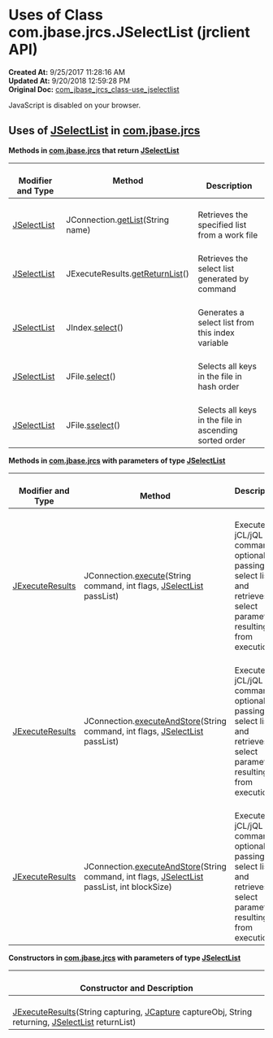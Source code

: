 # Uses of Class com.jbase.jrcs.JSelectList (jrclient   API)

**Created At:** 9/25/2017 11:28:16 AM  
**Updated At:** 9/20/2018 12:59:28 PM  
**Original Doc:** [com_jbase_jrcs_class-use_jselectlist](https://docs.jbase.com/39245-class-use/com_jbase_jrcs_class-use_jselectlist)  

<!--<br>    try {<br>        if (location.href.indexOf('is-external=true') == -1) {<br>            parent.document.title="Uses of Class com.jbase.jrcs.JSelectList (jrclient   API)";<br>        }<br>    }<br>    catch(err) {<br>    }<br>//-->
JavaScript is disabled on your browser.



## Uses of [JSelectList](/jrcs/com_jbase_jrcs_jselectlist "class in com.jbase.jrcs") in [com.jbase.jrcs](/jrcs/com_jbase_jrcs_package-summary)



**Methods in [com.jbase.jrcs](/jrcs/com_jbase_jrcs_package-summary) that return [JSelectList](/jrcs/com_jbase_jrcs_jselectlist "class in com.jbase.jrcs")**


| <br>Modifier and Type<br> | Method<br> | <br>Description<br> |
| --- | --- | --- |
| <br>[JSelectList](/jrcs/com_jbase_jrcs_jselectlist "class in com.jbase.jrcs")<br> | <br>JConnection.[getList](/jrcs/com_jbase_jrcs_JConnection#getList-java.lang.String-)(String name)<br> | <br>Retrieves the specified list from a work file<br> |
| <br>[JSelectList](/jrcs/com_jbase_jrcs_jselectlist "class in com.jbase.jrcs")<br> | <br>JExecuteResults.[getReturnList](/jrcs/com_jbase_jrcs_jexecuteresults#getReturnList--)()<br> | <br>Retrieves the select list generated by command<br> |
| <br>[JSelectList](/jrcs/com_jbase_jrcs_jselectlist "class in com.jbase.jrcs")<br> | <br>JIndex.[select](/jrcs/com_jbase_jrcs_JIndex#select--)()<br> | <br>Generates a select list from this index variable<br> |
| <br>[JSelectList](/jrcs/com_jbase_jrcs_jselectlist "class in com.jbase.jrcs")<br> | <br>JFile.[select](/jrcs/com_jbase_jrcs_JFile#select--)()<br> | <br>Selects all keys in the file in hash order<br> |
| <br>[JSelectList](/jrcs/com_jbase_jrcs_jselectlist "class in com.jbase.jrcs")<br> | <br>JFile.[sselect](/jrcs/com_jbase_jrcs_JFile#sselect--)()<br> | <br>Selects all keys in the file in ascending sorted order<br> |



**Methods in [com.jbase.jrcs](/jrcs/com_jbase_jrcs_package-summary) with parameters of type [JSelectList](/jrcs/com_jbase_jrcs_jselectlist "class in com.jbase.jrcs")**

| <br>Modifier and Type<br> | <br>Method<br> | Description  |
| --- | --- | --- |
| <br>[JExecuteResults](/jrcs/com_jbase_jrcs_jexecuteresults "class in com.jbase.jrcs")<br> | <br>JConnection.[execute](/jrcs/com_jbase_jrcs_JConnection#execute-java.lang.String-int-com.jbase.jrcs.JSelectList-)(String command, int flags, [JSelectList](/jrcs/com_jbase_jrcs_jselectlist "class in com.jbase.jrcs") passList)<br> | <br>Executes a jCL/jQL command optionally passing it a select list and retrieves select parameters resulting from execution<br> |
| <br>[JExecuteResults](/jrcs/com_jbase_jrcs_jexecuteresults "class in com.jbase.jrcs")<br> | <br>JConnection.[executeAndStore](/jrcs/com_jbase_jrcs_JConnection#executeAndStore-java.lang.String-int-com.jbase.jrcs.JSelectList-)(String command, int flags, [JSelectList](/jrcs/com_jbase_jrcs_jselectlist "class in com.jbase.jrcs") passList)<br> | <br>Executes a jCL/jQL command optionally passing it a select list and retrieves select parameters resulting from execution.<br> |
| <br>[JExecuteResults](/jrcs/com_jbase_jrcs_jexecuteresults "class in com.jbase.jrcs")<br> | <br>JConnection.[executeAndStore](/jrcs/com_jbase_jrcs_JConnection#executeAndStore--)(String command, int flags, [JSelectList](/jrcs/com_jbase_jrcs_jselectlist "class in com.jbase.jrcs") passList, int blockSize)<br> | <br>Executes a jCL/jQL command optionally passing it a select list and retrieves select parameters resulting from execution.<br> |



**Constructors in [com.jbase.jrcs](/jrcs/com_jbase_jrcs_package-summary) with parameters of type [JSelectList](/jrcs/com_jbase_jrcs_jselectlist "class in com.jbase.jrcs")**

| <br>Constructor and Description<br> |
| --- |
| <br>[JExecuteResults](/jrcs/com_jbase_jrcs_jexecuteresults#JExecuteResults-java.lang.String-com.jbase.jrcs.JCapture-java.lang.String-com.jbase.jrcs.JSelectList-)(String capturing, [JCapture](/jrcs/com_jbase_jrcs_jcapture "class in com.jbase.jrcs") captureObj, String returning, [JSelectList](/jrcs/com_jbase_jrcs_jselectlist "class in com.jbase.jrcs") returnList)<br> |


